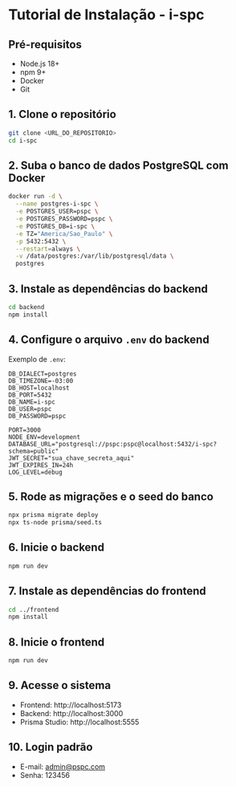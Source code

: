 # Tutorial de Instalação - i-spc

## Pré-requisitos

- Node.js 18+
- npm 9+
- Docker
- Git

## 1. Clone o repositório

```bash
git clone <URL_DO_REPOSITORIO>
cd i-spc
```

## 2. Suba o banco de dados PostgreSQL com Docker

```bash
docker run -d \
  --name postgres-i-spc \
  -e POSTGRES_USER=pspc \
  -e POSTGRES_PASSWORD=pspc \
  -e POSTGRES_DB=i-spc \
  -e TZ="America/Sao_Paulo" \
  -p 5432:5432 \
  --restart=always \
  -v /data/postgres:/var/lib/postgresql/data \
  postgres
```

## 3. Instale as dependências do backend

```bash
cd backend
npm install
```

## 4. Configure o arquivo `.env` do backend

Exemplo de `.env`:
```
DB_DIALECT=postgres
DB_TIMEZONE=-03:00
DB_HOST=localhost
DB_PORT=5432
DB_NAME=i-spc
DB_USER=pspc
DB_PASSWORD=pspc

PORT=3000
NODE_ENV=development
DATABASE_URL="postgresql://pspc:pspc@localhost:5432/i-spc?schema=public"
JWT_SECRET="sua_chave_secreta_aqui"
JWT_EXPIRES_IN=24h
LOG_LEVEL=debug
```

## 5. Rode as migrações e o seed do banco

```bash
npx prisma migrate deploy
npx ts-node prisma/seed.ts
```

## 6. Inicie o backend

```bash
npm run dev
```

## 7. Instale as dependências do frontend

```bash
cd ../frontend
npm install
```

## 8. Inicie o frontend

```bash
npm run dev
```

## 9. Acesse o sistema

- Frontend: http://localhost:5173
- Backend: http://localhost:3000
- Prisma Studio: http://localhost:5555

## 10. Login padrão

- E-mail: admin@pspc.com
- Senha: 123456 